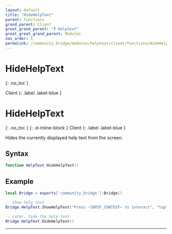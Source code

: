 ```yaml
---
layout: default
title: "HideHelpText"
parent: Functions
grand_parent: Client
great_grand_parent: "❓ Helptext"
great_great_grand_parent: Modules
nav_order: 1
permalink: /community_bridge/modules/helptext/client/functions/HideHelpText/
---
```


# HideHelpText
{: .no_toc }

Client
{: .label .label-blue }

# HideHelpText
{: .no_toc }
{: .d-inline-block }
Client
{: .label .label-blue }

Hides the currently displayed help text from the screen.

## Syntax

```lua
function HelpText.HideHelpText()
```

## Example

```lua
local Bridge = exports['community_bridge']:Bridge()

-- Show help text
Bridge.HelpText.ShowHelpText("Press ~INPUT_CONTEXT~ to interact", "top")

-- Later, hide the help text
Bridge.HelpText.HideHelpText()
```

---
